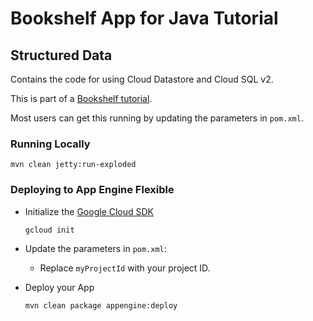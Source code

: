 # Bookshelf App for Java Tutorial
## Structured Data

Contains the code for using Cloud Datastore and Cloud SQL v2.

This is part of a [Bookshelf tutorial](https://cloud.google.com/java/getting-started/tutorial-app).

Most users can get this running by updating the parameters in `pom.xml`.

### Running Locally

    mvn clean jetty:run-exploded

### Deploying to App Engine Flexible

* Initialize the [Google Cloud SDK]()

      gcloud init

* Update the parameters in `pom.xml`:
  * Replace `myProjectId` with your project ID.

* Deploy your App

      mvn clean package appengine:deploy

